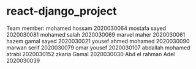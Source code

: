 # react-django_project

Team member: 
mohamed hossam     2020030064
mostafa sayed      2020030081
mohamed salah      2020030069
marvel maher       2020030061
hazem gamal sayed  2020030021
yousef ahmed mohamed  2020030090
marwan serif          2020030079
omar yousef           2020030107
abdallah mohamed atrabi  2020030152
zkaria Gamal          2020030030
Abd el rahman Adel 2020030039
